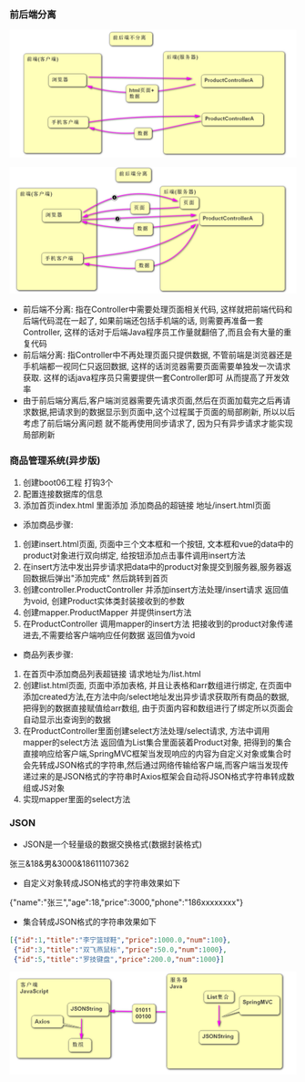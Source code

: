 ### 前后端分离

<img src="day04.assets/image-20220909113908562.png" alt="image-20220909113908562" style="zoom:50%;" />

![image-20220909114353599](day04.assets/image-20220909114353599.png)

- 前后端不分离: 指在Controller中需要处理页面相关代码, 这样就把前端代码和后端代码混在一起了, 如果前端还包括手机端的话, 则需要再准备一套Controller, 这样的话对于后端Java程序员工作量就翻倍了,而且会有大量的重复代码  
- 前后端分离: 指Controller中不再处理页面只提供数据, 不管前端是浏览器还是手机端都一视同仁只返回数据,  这样的话浏览器需要页面需要单独发一次请求获取.  这样的话java程序员只需要提供一套Controller即可 从而提高了开发效率
- 由于前后端分离后,客户端浏览器需要先请求页面,然后在页面加载完之后再请求数据,把请求到的数据显示到页面中,这个过程属于页面的局部刷新, 所以以后考虑了前后端分离问题 就不能再使用同步请求了, 因为只有异步请求才能实现局部刷新



### 商品管理系统(异步版)

1. 创建boot06工程  打钩3个   
2. 配置连接数据库的信息 
3. 添加首页index.html   里面添加  添加商品的超链接  地址/insert.html页面

- 添加商品步骤:

1. 创建insert.html页面, 页面中三个文本框和一个按钮,  文本框和vue的data中的product对象进行双向绑定, 给按钮添加点击事件调用insert方法
2. 在insert方法中发出异步请求把data中的product对象提交到服务器,服务器返回数据后弹出"添加完成" 然后跳转到首页
3. 创建controller.ProductController 并添加insert方法处理/insert请求 返回值为void, 创建Product实体类封装接收到的参数
4. 创建mapper.ProductMapper 并提供insert方法 
5. 在ProductController 调用mapper的insert方法 把接收到的product对象传递进去,不需要给客户端响应任何数据 返回值为void

- 商品列表步骤:

1. 在首页中添加商品列表超链接 请求地址为/list.html
2. 创建list.html页面, 页面中添加表格, 并且让表格和arr数组进行绑定, 在页面中添加created方法,在方法中向/select地址发出异步请求获取所有商品的数据, 把得到的数据直接赋值给arr数组, 由于页面内容和数组进行了绑定所以页面会自动显示出查询到的数据
3. 在ProductController里面创建select方法处理/select请求, 方法中调用mapper的select方法 返回值为List集合里面装着Product对象, 把得到的集合直接响应给客户端,SpringMVC框架当发现响应的内容为自定义对象或集合时 会先转成JSON格式的字符串,然后通过网络传输给客户端,而客户端当发现传递过来的是JSON格式的字符串时Axios框架会自动将JSON格式字符串转成数组或JS对象
4. 实现mapper里面的select方法











### JSON

- JSON是一个轻量级的数据交换格式(数据封装格式)

张三&18&男&3000&18611107362

- 自定义对象转成JSON格式的字符串效果如下

{"name":"张三","age":18,"price":3000,"phone":"186xxxxxxxx"}

- 集合转成JSON格式的字符串效果如下

```json
[{"id":1,"title":"李宁篮球鞋","price":1000.0,"num":100},
 {"id":3,"title":"双飞燕鼠标","price":50.0,"num":1000},
 {"id":5,"title":"罗技键盘","price":200.0,"num":1000}]
```

![image-20220909145654065](day04.assets/image-20220909145654065.png)

